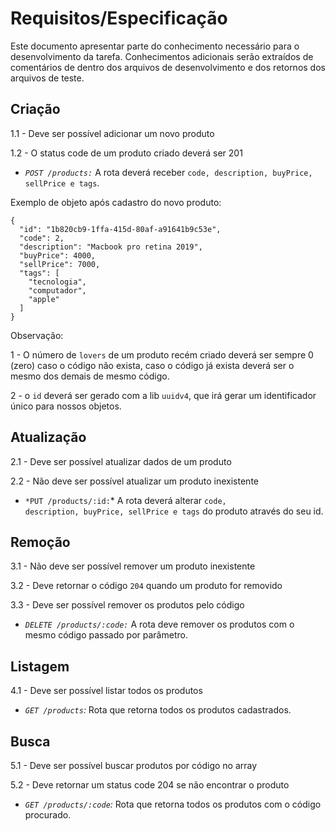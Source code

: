 # Requisitos/Especificação

Este documento apresentar parte do conhecimento necessário para o desenvolvimento da tarefa. Conhecimentos adicionais serão extraídos de comentários de dentro dos arquivos de desenvolvimento e dos retornos dos arquivos de teste.

## Criação

1.1 - Deve ser possível adicionar um novo produto

1.2 - O status code de um produto criado deverá ser 201

- *``POST /products:``* A rota deverá receber <code>code, description, buyPrice, sellPrice e tags</code>.

Exemplo de objeto após cadastro do novo produto:

```
{
  "id": "1b820cb9-1ffa-415d-80af-a91641b9c53e",
  "code": 2,
  "description": "Macbook pro retina 2019",
  "buyPrice": 4000,
  "sellPrice": 7000,
  "tags": [
    "tecnologia",
    "computador",
    "apple"
  ]
}
```

Observação:

1 - O número de ``lovers`` de um produto recém criado deverá ser sempre 0 (zero) caso o código não exista, caso o código já exista deverá ser o mesmo dos demais de mesmo código.

2 - o ``id`` deverá ser gerado com a lib ``uuidv4``, que irá gerar um identificador único para nossos objetos.

## Atualização

2.1 - Deve ser possível atualizar dados de um produto

2.2 - Não deve ser possível atualizar um produto inexistente

- ``*PUT /products/:id:``* A rota deverá alterar <code>code, description, buyPrice, sellPrice e tags</code> do produto através do seu id.

## Remoção

3.1 - Não deve ser possível remover um produto inexistente

3.2 - Deve retornar o código ``204`` quando um produto for removido

3.3 - Deve ser possível remover os produtos pelo código

- *``DELETE /products/:code:``* A rota deve remover os produtos com o mesmo código passado por parâmetro.

## Listagem

4.1 - Deve ser possível listar todos os produtos

- *``GET /products``:* Rota que retorna todos os produtos cadastrados</code>.

## Busca

5.1 - Deve ser possível buscar produtos por código no array

5.2 - Deve retornar um status code 204 se não encontrar o produto

- *``GET /products/:code``:* Rota que retorna todos os produtos com o código procurado</code>.


